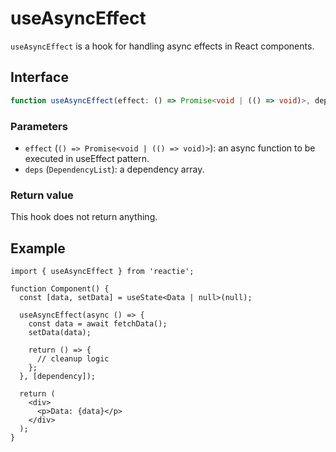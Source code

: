 # useAsyncEffect

`useAsyncEffect` is a hook for handling async effects in React components.

## Interface

```ts
function useAsyncEffect(effect: () => Promise<void | (() => void)>, deps?: DependencyList): void;
```

### Parameters

- `effect` (`() => Promise<void | (() => void)>`): an async function to be executed in useEffect pattern.
- `deps` (`DependencyList`): a dependency array.

### Return value

This hook does not return anything.

## Example

```tsx
import { useAsyncEffect } from 'reactie';

function Component() {
  const [data, setData] = useState<Data | null>(null);

  useAsyncEffect(async () => {
    const data = await fetchData();
    setData(data);

    return () => {
      // cleanup logic
    };
  }, [dependency]);

  return (
    <div>
      <p>Data: {data}</p>
    </div>
  );
}
```
